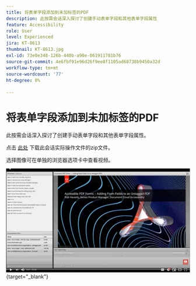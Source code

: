 ```yaml
---
title: 将表单字段添加到未加标签的PDF
description: 此按需会话深入探讨了创建手动表单字段和其他表单字段属性
feature: Accessibility
role: User
level: Experienced
jira: KT-8613
thumbnail: KT-8613.jpg
exl-id: 73e0e348-126b-440b-a90e-061911781b76
source-git-commit: 4e6fbf91e96d26f9ee8f1105ad68738b9450a32d
workflow-type: tm+mt
source-wordcount: '77'
ht-degree: 0%

---
```


# 将表单字段添加到未加标签的PDF

此按需会话深入探讨了创建手动表单字段和其他表单字段属性。

点击 [此处](../assets/accessibilitysession6.zip) 下载此会话实际操作文件的zip文件。

选择图像可在单独的浏览器选项卡中查看视频。

[![会议6视频](../assets/Accessibilitysession6_YT.png)](https://youtu.be/xh4pJQiY0nw){target="_blank"}
